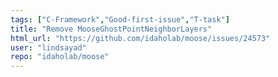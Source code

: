 ```yaml
---
tags: ["C-Framework","Good-first-issue","T-task"]
title: "Remove MooseGhostPointNeighborLayers"
html_url: "https://github.com/idaholab/moose/issues/24573"
user: "lindsayad"
repo: "idaholab/moose"
---
```


